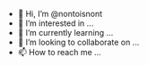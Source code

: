 - 👋 Hi, I’m @nontoisnont
- 👀 I’m interested in ...
- 🌱 I’m currently learning ...
- 💞️ I’m looking to collaborate on ...
- 📫 How to reach me ...

<!---
nontoisnont/nontoisnont is a ✨ special ✨ repository because its `README.md` (this file) appears on your GitHub profile.
You can click the Preview link to take a look at your changes.
--->
